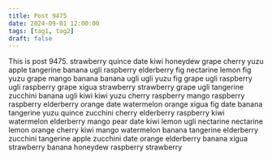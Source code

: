 ```yaml
---
title: Post 9475
date: 2024-09-01 12:00:00
tags: [tag1, tag2]
draft: false
---
```

This is post 9475.
strawberry
quince
date
kiwi
honeydew
grape
cherry
yuzu
apple
tangerine
banana
ugli
raspberry
elderberry
fig
nectarine
lemon
fig
yuzu
grape
mango
banana
banana
ugli
ugli
yuzu
fig
grape
ugli
raspberry
ugli
raspberry
grape
xigua
strawberry
strawberry
grape
ugli
tangerine
zucchini
banana
ugli
kiwi
kiwi
yuzu
cherry
raspberry
mango
raspberry
raspberry
elderberry
orange
date
watermelon
orange
xigua
fig
date
banana
tangerine
yuzu
quince
zucchini
cherry
elderberry
raspberry
kiwi
watermelon
elderberry
mango
pear
date
kiwi
lemon
ugli
nectarine
nectarine
lemon
orange
cherry
kiwi
mango
watermelon
banana
tangerine
elderberry
zucchini
tangerine
apple
zucchini
date
orange
elderberry
banana
xigua
strawberry
banana
honeydew
raspberry
strawberry
